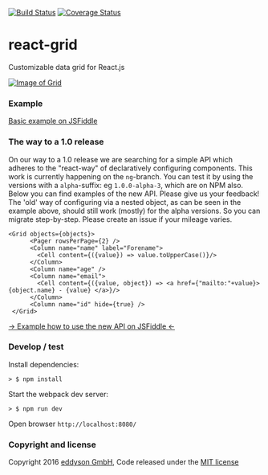 [![Build Status](https://travis-ci.org/eddyson-de/react-grid.svg?branch=master)](https://travis-ci.org/eddyson-de/react-grid)
[![Coverage Status](https://coveralls.io/repos/github/eddyson-de/react-grid/badge.svg?branch=master)](https://coveralls.io/github/eddyson-de/react-grid?branch=master)

# react-grid
Customizable data grid for React.js

[![Image of Grid](https://cloud.githubusercontent.com/assets/5182212/20663384/9d9c547c-b557-11e6-806b-d7f6dd4c7549.png)](https://jsfiddle.net/dhfsk/2q1vh796/)
### Example

[Basic example on JSFiddle](https://jsfiddle.net/dhfsk/2q1vh796/)

### The way to a 1.0 release
On our way to a 1.0 release we are searching for a simple API which adheres to the "react-way" of declaratively 
configuring components. This work is currently happening on the `ng`-branch. You can test it by using the versions 
with a `alpha`-suffix: eg `1.0.0-alpha-3`, which are on NPM also. Below you can find examples of the new API. Please give us your feedback!
The 'old' way of configuring via a nested object, as can be seen in the example above, should still work (mostly) for the alpha
versions. So you can migrate step-by-step. Please create an issue if your mileage varies.

```
<Grid objects={objects}>
      <Pager rowsPerPage={2} />
      <Column name="name" label="Forename">
        <Cell content={({value}) => value.toUpperCase()}/>  
      </Column>
      <Column name="age" />
      <Column name="email">
        <Cell content={({value, object}) => <a href={"mailto:"+value}>{object.name} - {value} </a>}/>
      </Column>
      <Column name="id" hide={true} />
 </Grid>
```
[-> Example how to use the new API on JSFiddle <-](https://jsfiddle.net/dhfsk/z29sf5ee/)


### Develop / test

Install dependencies:


```
> $ npm install
```

Start the webpack dev server:

```
> $ npm run dev
```

Open browser `http://localhost:8080/`

### Copyright and license

Copyright 2016 [eddyson GmbH](http://eddyson.de), Code released under the [MIT license](https://github.com/eddyson-de/react-grid/blob/master/LICENSE)
